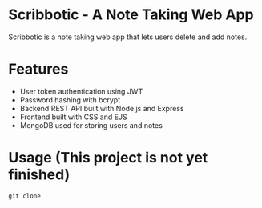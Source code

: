 # Scribbotic - A Note Taking Web App
Scribbotic is a note taking web app that lets users delete and add notes. 

# Features
- User token authentication using JWT
- Password hashing with bcrypt
- Backend REST API built with Node.js and Express
- Frontend built with CSS and EJS 
- MongoDB used for storing users and notes

# Usage (This project is not yet finished)
```
git clone 
```
